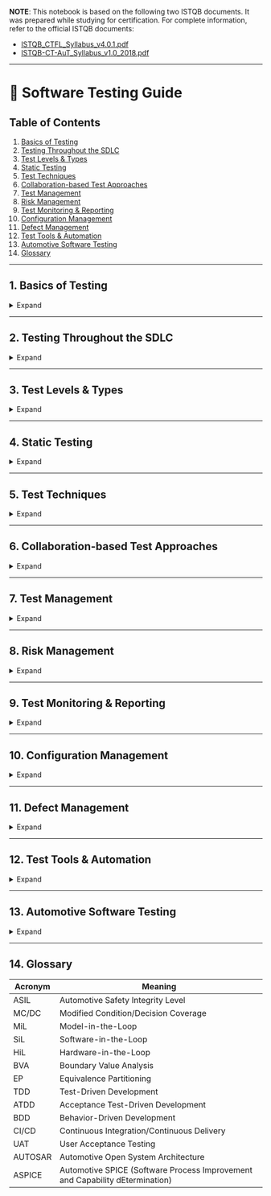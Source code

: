 **NOTE**: This notebook is based on the following two ISTQB documents. It was prepared while studying for certification. For complete information, refer to the official ISTQB documents:

- [ISTQB_CTFL_Syllabus_v4.0.1.pdf](https://www.istqb.org/wp-content/uploads/2024/11/ISTQB_CTFL_Syllabus_v4.0.1.pdf)
- [ISTQB-CT-AuT_Syllabus_v1.0_2018.pdf](https://www.istqb.org/wp-content/uploads/2024/11/ISTQB-CT-AuT_Syllabus_v1.0_2018.pdf)

---

# 🧪 Software Testing Guide

## Table of Contents

1. [Basics of Testing](#1-basics-of-testing)
2. [Testing Throughout the SDLC](#2-testing-throughout-the-sdlc)
3. [Test Levels & Types](#3-test-levels--types)
4. [Static Testing](#4-static-testing)
5. [Test Techniques](#5-test-techniques)
6. [Collaboration-based Test Approaches](#6-collaboration-based-test-approaches)
7. [Test Management](#7-test-management)
8. [Risk Management](#8-risk-management)
9. [Test Monitoring & Reporting](#9-test-monitoring--reporting)
10. [Configuration Management](#10-configuration-management)
11. [Defect Management](#11-defect-management)
12. [Test Tools & Automation](#12-test-tools--automation)
13. [Automotive Software Testing](#13-automotive-software-testing)
14. [Glossary](#14-glossary)

---

## 1. Basics of Testing

<details>
<summary>Expand</summary>

### 1.1 What is Testing?

Testing assesses and improves software quality by discovering defects, verifying requirements, and validating user needs through both dynamic and static methods.

| Aspect         | Description                                                                 |
|----------------|-----------------------------------------------------------------------------|
| Objectives     | Find defects, verify requirements, validate user needs, ensure compliance   |
| Activities     | Planning, execution, reporting, defect management                           |
| Testing vs QA  | Testing is product-oriented; QA is process-oriented                         |

### 1.2 Testing Principles

| # | Principle Description                                      |
|---|-----------------------------------------------------------|
| 1 | Testing shows presence of defects, not their absence      |
| 2 | Exhaustive testing is impossible                          |
| 3 | Early testing saves time and money                        |
| 4 | Defects cluster together                                  |
| 5 | Repeated tests become less effective                      |
| 6 | Testing is context-dependent                              |
| 7 | Absence of defects ≠ system success                       |

### 1.3 Test Activities, Testware, and Roles

| Activity                | Description                                                                 |
|-------------------------|-----------------------------------------------------------------------------|
| Test Planning           | Define objectives, select approach, allocate resources                      |
| Test Monitoring/Control | Track progress, adjust plans                                                |
| Test Analysis           | Identify testable features, define conditions                               |
| Test Design             | Create test cases, define data and environment                              |
| Test Implementation     | Prepare testware, organize suites, set up environment                       |
| Test Execution          | Run tests, compare results, log anomalies                                   |
| Test Completion         | Archive testware, report, close environment                                 |

**Testware Examples:** Test plans, cases, scripts, logs, reports.

**Roles:** Test manager (process/leadership), Tester (technical execution).

### 1.4 Essential Skills & Good Practices

- Analytical, critical thinking, communication, technical/domain knowledge
- Whole team approach: everyone is responsible for quality
- Independence in testing: multiple levels (author, peer, independent team, external)

</details>

---

## 2. Testing Throughout the SDLC

<details>
<summary>Expand</summary>

### 2.1 SDLC Models & Testing

```mermaid
flowchart LR
    A[Requirements] --> B[Design]
    B --> C[Implementation]
    C --> D[Testing]
    D --> E[Deployment]
    E --> F[Maintenance]
```

- **Sequential**: Waterfall, V-model
- **Iterative**: Spiral, Agile (Scrum, XP, Kanban)

### 2.2 Shift Left

- Early involvement of testing in SDLC
- Benefits: Early defect detection, cost savings

### 2.3 Testing as a Driver

- TDD, ATDD, BDD: Tests guide development
- Automated tests persist for future quality

### 2.4 DevOps & Testing

- CI/CD pipelines, fast feedback, automation
- Manual testing still needed for user perspective

### 2.5 Retrospectives

- Continuous improvement, lessons learned, team bonding

</details>

---

## 3. Test Levels & Types

<details>
<summary>Expand</summary>

### 3.1 Test Levels

| Level                    | Description                                    | Who Performs      |
|--------------------------|------------------------------------------------|-------------------|
| Component (Unit)         | Test smallest parts in isolation               | Developers        |
| Integration              | Test interfaces between components             | Dev/Testers       |
| System                   | Test complete system                           | Testers           |
| Acceptance               | Validate against requirements                  | Users/Stakeholders|

### 3.2 Test Types

| Type           | Focus                        | Example Techniques         |
|----------------|-----------------------------|---------------------------|
| Functional     | What system does             | Black-box, BVA, EP        |
| Non-Functional | How system behaves           | Performance, Security     |
| Structural     | Internal structure           | White-box, Coverage       |
| Change-related | Impact of changes            | Regression, Confirmation  |

### 3.3 Confirmation & Regression Testing

- Confirmation: Ensures defect is fixed
- Regression: Ensures no adverse effects from changes

### 3.4 Maintenance Testing

- Corrective, adaptive, performance/maintainability improvements
- Impact analysis determines test scope

</details>

---

## 4. Static Testing

<details>
<summary>Expand</summary>

### 4.1 Static Testing Methods

- Reviews, walkthroughs, inspections (manual)
- Static analysis (tools)
- Early defect detection, cost savings

| Review Type   | Formality | Main Objective         |
|---------------|----------|------------------------|
| Informal      | Low      | Anomaly detection      |
| Walkthrough   | Medium   | Quality, consensus     |
| Technical     | High     | Decision making        |
| Inspection    | Highest  | Anomaly detection      |

### 4.2 Feedback & Review Process

- Early/frequent feedback prevents costly rework
- Roles: Manager, Author, Moderator, Scribe, Reviewer, Review Leader

</details>

---

## 5. Test Techniques

<details>
<summary>Expand</summary>

### 5.1 Black-Box Techniques

| Technique                | Description                                  |
|--------------------------|----------------------------------------------|
| Equivalence Partitioning | Divide input data into valid/invalid classes |
| Boundary Value Analysis  | Test at boundaries of input ranges           |
| Decision Table           | Test combinations of conditions/actions      |
| State Transition         | Test state changes and transitions           |

### 5.2 White-Box Techniques

| Technique                | Description                                  |
|--------------------------|----------------------------------------------|
| Statement Coverage       | Execute all statements                       |
| Branch Coverage          | Execute all branches/decisions               |
| MC/DC                    | Each condition independently affects outcome |

### 5.3 Experience-Based

- Error guessing, exploratory testing, checklist-based testing

</details>

---

## 6. Collaboration-based Test Approaches

<details>
<summary>Expand</summary>

### 6.1 Collaborative Practices

- Collaborative user story writing (3 C’s: Card, Conversation, Confirmation)
- Acceptance criteria: define user story acceptance
- ATDD: Acceptance Test-Driven Development

| Good User Stories (INVEST) |
|----------------------------|
| Independent                |
| Negotiable                 |
| Valuable                   |
| Estimable                  |
| Small                      |
| Testable                   |

</details>

---

## 7. Test Management

<details>
<summary>Expand</summary>

### 7.1 Test Artifacts

| Artifact         | Purpose                                  |
|------------------|------------------------------------------|
| Test Plan        | Objectives, scope, approach, resources   |
| Test Cases       | Steps, data, expected results            |
| Test Report      | Progress, metrics, summary               |

- Entry/Exit Criteria: Preconditions and completion conditions
- Estimation Techniques: Ratio, Delphi, Three-point
- Test Prioritization: Risk, Coverage, Requirements

### 7.2 Test Pyramid

```mermaid
graph TD
    A[Unit Tests] --> B[Service/Integration Tests] --> C[UI/End-to-End Tests]
```

- Lower layers: fast, isolated, many tests
- Upper layers: slow, complex, fewer tests

### 7.3 Testing Quadrants

| Quadrant | Viewpoint         | Focus                        | Example Activities         |
|----------|-------------------|------------------------------|---------------------------|
| Q1       | Tech, Support     | Unit/Integration, Automation | CI, component tests       |
| Q2       | Business, Support | Functional, API, Simulation  | User story, API tests     |
| Q3       | Business, Critique| Exploratory, UAT, Usability  | Manual, acceptance tests  |
| Q4       | Tech, Critique    | Non-functional, Smoke        | Performance, security     |

</details>

---

## 8. Risk Management

<details>
<summary>Expand</summary>

### 8.1 Risk Types

| Risk Type   | Examples                                      |
|-------------|-----------------------------------------------|
| Project     | Delays, budget overruns, resource issues      |
| Product     | Missing features, security flaws, failures    |

- Risk = Likelihood × Impact
- Risk analysis: Identify, assess, mitigate, monitor

</details>

---

## 9. Test Monitoring & Reporting

<details>
<summary>Expand</summary>

### 9.1 Metrics

| Metric Type      | Examples                                 |
|------------------|------------------------------------------|
| Progress         | % tests run, passed, failed              |
| Quality          | Defect density, mean time to failure     |
| Coverage         | Requirements, code, risk                 |

- Test Progress Reports: Ongoing, for control
- Test Completion Reports: At milestones, for summary

</details>

---

## 10. Configuration Management

<details>
<summary>Expand</summary>

### 10.1 Configuration Management Practices

- Version control for test artifacts
- Traceability between requirements, tests, and defects

</details>

---

## 11. Defect Management

<details>
<summary>Expand</summary>

### 11.1 Defect Lifecycle

| Field           | Description                              |
|-----------------|------------------------------------------|
| ID              | Unique identifier                        |
| Title           | Short summary                            |
| Steps           | How to reproduce                         |
| Expected/Actual | Results                                  |
| Severity        | Impact                                   |
| Status          | Open, Closed, Deferred, etc.             |

- Defect management process: log, analyze, classify, resolve, close

</details>

---

## 12. Test Tools & Automation

<details>
<summary>Expand</summary>

### 12.1 Tool Types

| Tool Type           | Purpose                               |
|---------------------|---------------------------------------|
| Test Management     | Plan, track, report                   |
| Static Analysis     | Code reviews, standards               |
| Automation          | Execute tests, measure coverage       |
| CI/CD               | Integrate, deliver, deploy            |

- Benefits: Speed, repeatability, coverage
- Risks: Maintenance, over-reliance, compatibility

</details>

---

## 13. Automotive Software Testing

<details>
<summary>Expand</summary>

### 13.1 Standards

| Standard      | Focus                                      |
|---------------|--------------------------------------------|
| ASPICE        | Process capability, improvement            |
| ISO 26262     | Functional safety, ASIL levels             |
| AUTOSAR       | Software architecture, interoperability    |

### 13.2 System Lifecycle

```mermaid
graph TD
    A[Concept] --> B[Development] --> C[Production] --> D[Utilization] --> E[Support] --> F[Retirement]
```

### 13.3 XiL Environments

```mermaid
graph TD
    MiL[Model-in-the-Loop] --> SiL[Software-in-the-Loop] --> HiL[Hardware-in-the-Loop]
```

| Environment | Use Case                    | Timing         |
|-------------|-----------------------------|---------------|
| MiL         | Early model validation      | Early         |
| SiL         | Software behavior           | Mid           |
| HiL         | Real hardware integration   | Late          |

### 13.4 Test Techniques

| Technique         | Description                                  |
|-------------------|----------------------------------------------|
| Back-to-Back      | Compare outputs of two implementations       |
| Fault Injection   | Simulate faults for robustness               |
| Requirements-based| Ensure all requirements are tested           |

### 13.5 Static Test Techniques

- MISRA-C:2012 for coding standards
- Requirements review: verifiable, unambiguous, consistent, complete, traceable, bounded, singular

### 13.6 Dynamic Test Techniques

| Technique                | Description                                  |
|--------------------------|----------------------------------------------|
| Condition Testing        | Cover true/false outcomes of conditions      |
| Multiple Condition       | Cover all combinations of conditions         |
| MC/DC                    | Each condition independently affects outcome |
| Back-to-Back             | Compare two implementations                  |
| Fault Injection          | Simulate faults for robustness               |
| Requirements-based       | Cover requirements with test cases           |

### 13.7 Comparison Table

| Standard   | Objective                                      | Focus                        | Dependency      |
|------------|------------------------------------------------|------------------------------|-----------------|
| ISO 26262  | Avoid risks from systematic/hardware failures  | E/E system requirements      | ASIL level      |
| ASPICE     | Assess process capability                      | Process assessment           | Not on ASIL     |

</details>

---

## 14. Glossary

| Acronym | Meaning                                  |
|---------|------------------------------------------|
| ASIL    | Automotive Safety Integrity Level        |
| MC/DC   | Modified Condition/Decision Coverage     |
| MiL     | Model-in-the-Loop                       |
| SiL     | Software-in-the-Loop                    |
| HiL     | Hardware-in-the-Loop                    |
| BVA     | Boundary Value Analysis                 |
| EP      | Equivalence Partitioning                |
| TDD     | Test-Driven Development                 |
| ATDD    | Acceptance Test-Driven Development      |
| BDD     | Behavior-Driven Development             |
| CI/CD   | Continuous Integration/Continuous Delivery |
| UAT     | User Acceptance Testing                 |
| AUTOSAR | Automotive Open System Architecture     |
| ASPICE  | Automotive SPICE (Software Process Improvement and Capability dEtermination) |
